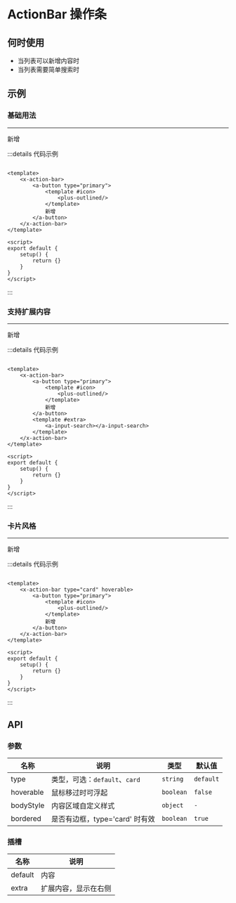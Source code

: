 # ActionBar 操作条

## 何时使用

- 当列表可以新增内容时
- 当列表需要简单搜索时

## 示例

### 基础用法
---
<x-action-bar>
    <a-button type="primary">
        <template #icon>
            <plus-outlined />
        </template>
        新增
    </a-button>
</x-action-bar>

:::details 代码示例

```vue

<template>
    <x-action-bar>
        <a-button type="primary">
            <template #icon>
                <plus-outlined/>
            </template>
            新增
        </a-button>
    </x-action-bar>
</template>

<script>
export default {
    setup() {
        return {}
    }
}
</script>
```

:::

### 支持扩展内容
---
<x-action-bar>
    <a-button type="primary">
        <template #icon>
            <plus-outlined/>
        </template>
        新增
    </a-button>
    <template #extra>
        <a-input-search></a-input-search>
    </template>
</x-action-bar>

:::details 代码示例

```vue

<template>
    <x-action-bar>
        <a-button type="primary">
            <template #icon>
                <plus-outlined/>
            </template>
            新增
        </a-button>
        <template #extra>
            <a-input-search></a-input-search>
        </template>
    </x-action-bar>
</template>

<script>
export default {
    setup() {
        return {}
    }
}
</script>
```

:::


### 卡片风格
---
<x-action-bar type="card" hoverable>
    <a-button type="primary">
        <template #icon>
            <plus-outlined/>
        </template>
        新增
    </a-button>
</x-action-bar>

:::details 代码示例

```vue

<template>
    <x-action-bar type="card" hoverable>
        <a-button type="primary">
            <template #icon>
                <plus-outlined/>
            </template>
            新增
        </a-button>
    </x-action-bar>
</template>

<script>
export default {
    setup() {
        return {}
    }
}
</script>
```

:::

## API

### 参数

| 名称        | 说明                     | 类型        | 默认值       |
|-----------|------------------------|-----------|-----------|
| type      | 类型，可选：`default`、`card` | `string`  | `default` |
| hoverable | 鼠标移过时可浮起               | `boolean` | `false`   |
| bodyStyle | 内容区域自定义样式              | `object`  | `-`       |
| bordered  | 是否有边框，type='card' 时有效  | `boolean` | `true`    |

### 插槽

| 名称      | 说明         |
|---------|------------|
| default | 内容         |
| extra   | 扩展内容，显示在右侧 |

<script setup>
    import { PlusOutlined } from '@ant-design/icons-vue';
    import XActionBar from '@/components/ActionBar.vue';
</script>
